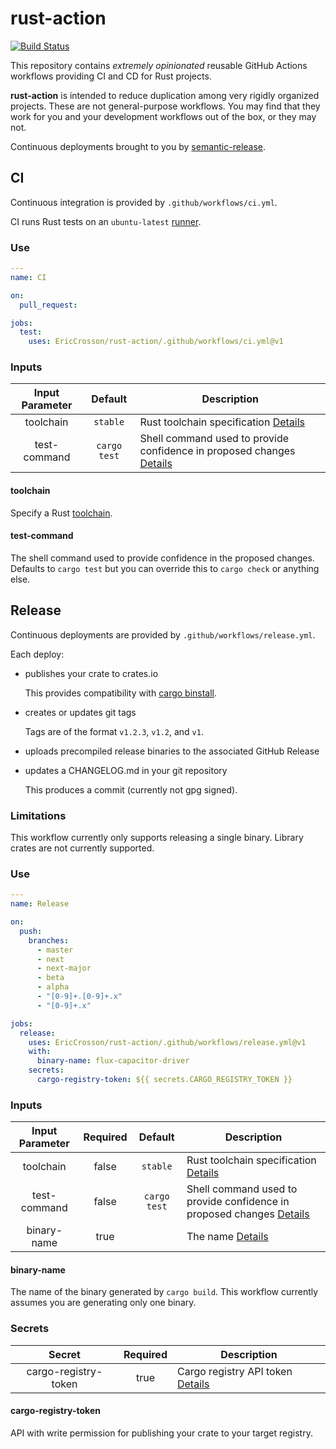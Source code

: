# rust-action

[![Build Status]](https://github.com/EricCrosson/rust-action/actions/workflows/host_release.yml)

[build status]: https://github.com/EricCrosson/rust-action/actions/workflows/host_release.yml/badge.svg?event=push

This repository contains _extremely opinionated_ reusable GitHub Actions workflows providing CI and CD for Rust projects.

**rust-action** is intended to reduce duplication among very rigidly organized projects.
These are not general-purpose workflows.
You may find that they work for you and your development workflows out of the box, or they may not.

Continuous deployments brought to you by [semantic-release].

[semantic-release]: https://github.com/semantic-release/semantic-release

## CI

Continuous integration is provided by `.github/workflows/ci.yml`.

CI runs Rust tests on an `ubuntu-latest` [runner].

[runner]: https://docs.github.com/en/actions/using-github-hosted-runners/about-github-hosted-runners#supported-runners-and-hardware-resources

### Use

```yaml
---
name: CI

on:
  pull_request:

jobs:
  test:
    uses: EricCrosson/rust-action/.github/workflows/ci.yml@v1
```

### Inputs

| Input Parameter |   Default    | Description                                                                           |
| :-------------: | :----------: | ------------------------------------------------------------------------------------- |
|    toolchain    |   `stable`   | Rust toolchain specification [Details](#toolchain)                                    |
|  test-command   | `cargo test` | Shell command used to provide confidence in proposed changes [Details](#test-command) |

#### toolchain

Specify a Rust [toolchain].

[toolchain]: https://rust-lang.github.io/rustup/concepts/toolchains.html#toolchain-specification

#### test-command

The shell command used to provide confidence in the proposed changes.
Defaults to `cargo test` but you can override this to `cargo check` or anything else.

## Release

Continuous deployments are provided by `.github/workflows/release.yml`.

Each deploy:

- publishes your crate to crates.io

  This provides compatibility with [cargo binstall].

- creates or updates git tags

  Tags are of the format `v1.2.3`, `v1.2`, and `v1`.

- uploads precompiled release binaries to the associated GitHub Release

- updates a CHANGELOG.md in your git repository

  This produces a commit (currently not gpg signed).

[cargo binstall]: https://github.com/cargo-bins/cargo-binstall

### Limitations

This workflow currently only supports releasing a single binary.
Library crates are not currently supported.

### Use

```yaml
---
name: Release

on:
  push:
    branches:
      - master
      - next
      - next-major
      - beta
      - alpha
      - "[0-9]+.[0-9]+.x"
      - "[0-9]+.x"

jobs:
  release:
    uses: EricCrosson/rust-action/.github/workflows/release.yml@v1
    with:
      binary-name: flux-capacitor-driver
    secrets:
      cargo-registry-token: ${{ secrets.CARGO_REGISTRY_TOKEN }}
```

### Inputs

| Input Parameter | Required |   Default    | Description                                                                           |
| :-------------: | :------: | :----------: | ------------------------------------------------------------------------------------- |
|    toolchain    |  false   |   `stable`   | Rust toolchain specification [Details](#toolchain)                                    |
|  test-command   |  false   | `cargo test` | Shell command used to provide confidence in proposed changes [Details](#test-command) |
|   binary-name   |   true   |              | The name [Details](#binary-name)                                                      |

#### binary-name

The name of the binary generated by `cargo build`.
This workflow currently assumes you are generating only one binary.

### Secrets

|        Secret        | Required | Description                                               |
| :------------------: | :------: | --------------------------------------------------------- |
| cargo-registry-token |   true   | Cargo registry API token [Details](#cargo-registry-token) |

#### cargo-registry-token

API with write permission for publishing your crate to your target registry.
